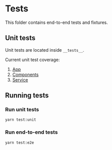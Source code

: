 # Tests

This folder contains end-to-end tests and fixtures.

## Unit tests

Unit tests are located inside `__tests__`.

Current unit test coverage:

1. [App](/src)
1. [Components](/src/components)
1. [Service](/src/services/solitaire)

## Running tests

### Run unit tests

```
yarn test:unit
```

### Run end-to-end tests

```
yarn test:e2e
```
